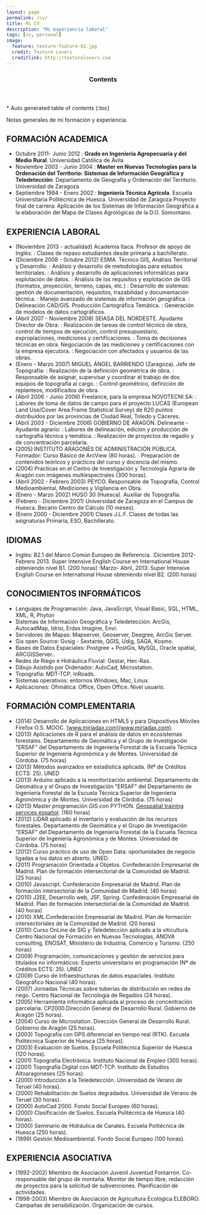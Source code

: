 ```yaml
---
layout: page
permalink: /cv/
title: Mi CV
description: "Mi experiencia laboral"
tags: [cv, personal]
image:
  feature: texture-feature-02.jpg
  credit: Texture Lovers
  creditlink: http://texturelovers.com
---
```


<section id="table-of-contents" class="toc">
  <header>
    <h3 >Contents</h3>
  </header>
<div id="drawer" markdown="1">
*  Auto generated table of contents
{:toc}
</div>
</section><!-- /#table-of-contents -->

Notas generales de mi formación y experiencia.

## **FORMACIÓN ACADEMICA**

- Octubre 2011- Junio 2012
: **Grado en Ingeniería Agropecuaria y del Medio Rural**. Universidad Católica de Ávila
- Noviembre 2003 - Junio 2004
: **Master en Nuevas Tecnologías para la Ordenación del Territorio: Sistemas de Información Geográfica y Teledetección**. Departamento de Geografía y Ordenación del Territorio. Universidad de Zaragoza 
- Septiembre 1994 - Enero 2002
: **Ingeniería Técnica Agrícola**. Escuela Universitaria Politécnica de Huesca. Universidad de Zaragoza 
Proyecto final de carrera: Aplicación de los Sistemas de Información Geográfica a la elaboración del Mapa de Clases Agrológicas de la D.O. Somontano.

## **EXPERIENCIA LABORAL**

- (Noviembre 2013 - actualidad) Academia Itaca. Profesor de apoyo de Inglés:
: Clases de repaso estudiantes desde primaria a bachillerato.
- (Diciembre 2008 - 0ctubre 2012) ESMA. Técnico GIS, Análisis Territorial y Desarrollo:
: Análisis y desarrollo de metodologías para estudios territoriales.
: Análisis y desarrollo de aplicaciones informáticas para explotación de datos.
: Análisis de los requisitos y explotación de GIS (formatos, proyección, terreno, capas, etc.) 
: Desarrollo de sistemas: gestión de documentación, requisitos, trazabilidad y documentación técnica.
: Manejo avanzado de sistemas de información geográfica.
: Delineación CAD/GIS. Producción Cartográfica Temática.
: Generación de modelos de datos cartográficos.
- (Abril 2007 - Noviembre 2008) SEIASA DEL NORDESTE. Ayudante Director de Obra:
: Realización de tareas de control técnico de obra, control de tiempos de ejecución, control presupuestario, expropiaciones, mediciones y certificaciones.
: Toma de decisiones técnicas en obra. Negociación de las mediciones y certificaciones con la empresa ejecutora.
: Negociación con afectados y usuarios de las obras.
- (Enero - Marzo 2007) MIGUEL ÁNGEL BARRIENDO (Zaragoza). Jefe de Topografía:
: Realización de la definición geométrica de obra.
: Responsable de asignar, supervisar y coordinar el trabajo de dos equipos de topografía al cargo.
: Control geométrico, definición de replanteos, modificados de obra.
- (Abril 2006 - Junio 2006) Freelance, para la empresa NOVOTECNI SA:
: Labores de toma de datos de campo para el proyecto LUCAS (European Land Use/Cover Area Frame Statistical Survey) de 620 puntos distribuidos por las provincias de Ciudad Real, Toledo y Cáceres.
- (Abril 2003 - Diciembre 2006) GOBIERNO DE ARAGÓN. Delineante - Ayudante agrario:
: Labores de delineación, edición y producción de cartografía técnica y temática.
: Realización de proyectos de regadío y de concentración parcelaria.
- (2005) INSTITUTO ARAGONÉS DE ADMINISTRACIÓN PÚBLICA. Formador: Curso Básico de ArcView (80 horas).
: Preparación de contenidos teóricos y prácticos del curso y docencia del mismo.
- (2004) Prácticas en el Centro de Investigación y Tecnología Agraria de Aragón con imágenes multiespectrales (300 horas).
- (Abril 2002 - Febrero 2003) PEYCO. Responsable de Topografía, Control Medioambiental, Mediciones y Vigilancia en Obra.
- (Enero - Marzo 2002) HUSO 30 (Huesca). Auxiliar de Topografía.
- (Febrero - Diciembre 2001) Universidad de Zaragoza en el Campus de Huesca. Becario Centro de Cálculo (10 meses).
- (Enero 2000 - Diciembre 2001) Clases J.L.F. Clases de todas las asignaturas Primaria, ESO, Bachillerato.

## **IDIOMAS**

- Inglés: B2.1 del Marco Común Europeo de Referencia.
:Diciembre 2012-Febrero 2013. Super Intensive English Course en International House obteniendo nivel B1. (200 horas)
:Marzo- Abril, 2013: Super Intensive English Course en International House obteniendo nivel B2. (200 horas)

## **CONOCIMIENTOS INFORMÁTICOS**

- Lenguajes de Programación: Java, JavaScript, Visual Basic, SQL, HTML, XML, R, Phyton
- Sistemas de Información Geográfica y Teledetección: ArcGis, AutocadMap, Idrisi, Erdas Imagine, Envi.
- Servidores de Mapas: Mapserver, Geoserver, Deegree, ArcGis Server.
- Gis open Source: Gvsig - Sextante, QGIS, Udig, SAGA, Kosmo.
- Bases de Datos Espaciales: Postgree + PostGis, MySQL, Oracle spatial, ARCGISServer..
- Redes de Riego e Hidráulica Fluvial: Gestar, Hec-Ras.
- Dibujo Asistido por Ordenador: AutoCad, Microstation.
- Topografía: MDT-TCP, InRoads.
- Sistemas operativos: entornos Windows, Mac, Linux.
- Aplicaciones: Ofimática: Office, Open Office. Nivel usuario.

## **FORMACIÓN COMPLEMENTARIA**

- (2014) Desarrollo de Aplicaciones en HTML5 y para Dispositivos Móviles Firefox O.S. MOOC. [www.miriadax.com](www.miriadax.com).
- (2013) Aplicaciones de R para el análisis de datos en ecosistemas forestales. Departamento de Geomática y el Grupo de Investigación "ERSAF" del Departamento de Ingeniería Forestal de la Escuela Técnica Superior de Ingeniería Agronómica y de Montes. Universidad de Córdoba. (75 horas)    
- (2013) Métodos avanzados en estadística aplicada. (Nº de Créditos ECTS: 25). UNED
- (2013) Arduino aplicado a la monitorización ambiental. Departamento de Geomática y el Grupo de Investigación "ERSAF" del Departamento de Ingeniería Forestal de la Escuela Técnica Superior de Ingeniería Agronómica y de Montes. Universidad de Córdoba. (75 horas)
- (2013) Master programación GIS con PYTHON. [Geospatial training services español](http://geospatialtraininges.com). (160 horas)
- (2012) LiDAR aplicado al inventario y evaluación de los recursos forestales. Departamento de Geomática y el Grupo de Investigación "ERSAF" del Departamento de Ingeniería Forestal de la Escuela Técnica Superior de Ingeniería Agronómica y de Montes. Universidad de Córdoba. (75 horas)
- (2012) Curso práctico de uso de Open Data: oportunidades de negocio ligadas a los datos en abierto. UNED.
- (2011) Programación Orientada a Objetos. Confederación Empresarial de Madrid. Plan de formación intersectorial de la Comunidad de Madrid. (25 horas)
- (2010) Javascript. Confederación Empresarial de Madrid. Plan de formación intersectorial de la Comunidad de Madrid. (40 horas)
- (2010) J2EE, Desarrollo web, JSF, Spring. Confederación Empresarial de Madrid. Plan de formación intersectorial de la Comunidad de Madrid. (40 horas)
- (2010) XML.Confederación  Empresarial de Madrid. Plan de formación intersectoriales de la Comunidad de Madrid. (20 horas)
- (2010) Curso OnLine de SIG y Teledetección aplicado a la viticultura. Centro Nacional de Formación en Nuevas Tecnologías, ANOVA consulting, ENOSAT, Ministerio de Industria, Comercio y Turismo. (250 horas)
- (2009) Programación, comunicaciones y gestión de servicios para titulados no informáticos: Experto universitario en programación (Nº de Créditos ECTS: 35). UNED
- (2009) Curso de Infraestructuras de datos espaciales. Instituto Geográfico Nacional (40 horas).
- (2007) Jornadas Técnicas sobre tuberías de distribución en redes de riego. Centro Nacional de Tecnología de Regadíos (24 horas).
- (2005) Herramienta informática aplicada al proceso de concentración parcelaria: CP2000.Dirección General de Desarrollo Rural. Gobierno de Aragón (25 horas).
- (2004) Curso de Microstation. Dirección General de Desarrollo Rural. Gobierno de Aragón (25 horas).
- (2003) Topografía con GPS diferencial en tiempo real (RTK). Escuela Politécnica Superior de Huesca (25 horas).
- (2003) Evaluación de Suelos. Escuela Politécnica Superior de Huesca (120 horas).
- (2001) Topografía Electrónica. Instituto Nacional de Empleo (300 horas).
- (2001) Topografía Digital con MDT-TCP. Instituto de Estudios Altoaragoneses (25 horas).
- (2000) Introducción a la Teledetección. Universidad de Verano de Teruel (40 horas).
- (2000) Rehabilitación de Suelos degradados. Universidad de Verano de Teruel (30 horas).
- (2000) AutoCad 2000. Fondo Social Europeo (60 horas).
- (2000) Clasificación de Suelos. Escuela Politécnica de Huesca (40 horas).
- (2000) Seminario de Hidráulica de Canales. Escuela Politécnica de Huesca (250 horas).
- (1999) Gestión Medioambiental. Fondo Social Europeo (100 horas).

## **EXPERIENCIA ASOCIATIVA**

- (1992-2002) Miembro de Asociación Juvenil Juventud Fontarrón. Co-responsable del grupo de montaña.  Monitor de tiempo libre, redacción de proyectos para la solicitud de subvenciones. Planificación de actividades. 
- (1998-2003) Miembro de Asociación de Agricultura Ecológica ELEBORO. Campañas de sensibilización. Organización de cursos.
